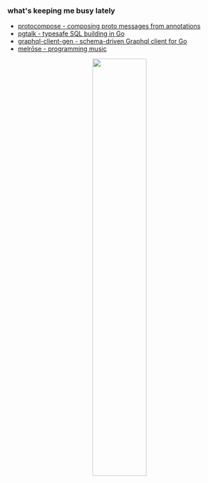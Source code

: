 ### what's keeping me busy lately

- [protocompose - composing proto messages from annotations](https://github.com/emicklei/proto-contrib)
- [pgtalk - typesafe SQL building in Go](https://github.com/emicklei/pgtalk)
- [graphql-client-gen - schema-driven Graphql client for Go](https://github.com/emicklei/graphql-client-gen)
- [melrōse - programming music](https://github.com/emicklei/melrose)

<p align="center">
  <img width="49%" src="https://github-readme-stats.vercel.app/api?username=emicklei&show_icons=true" />
</p>
